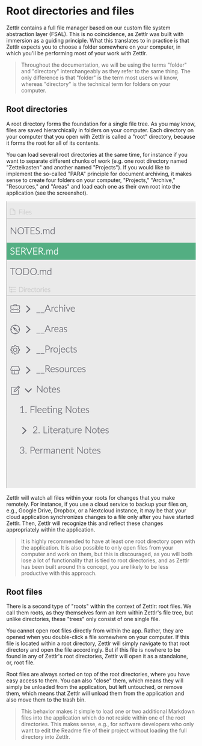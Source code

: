 # Root directories and files

Zettlr contains a full file manager based on our custom file system abstraction layer (FSAL). This is no coincidence, as Zettlr was built with immersion as a guiding principle. What this translates to in practice is that Zettlr expects you to choose a folder somewhere on your computer, in which you'll be performing most of your work with Zettlr.

> Throughout the documentation, we will be using the terms "folder" and "directory" interchangeably as they refer to the same thing. The only difference is that "folder" is the term most users will know, whereas "directory" is the technical term for folders on your computer.

## Root directories

A root directory forms the foundation for a single file tree. As you may know, files are saved hierarchically in folders on your computer. Each directory on your computer that you open with Zettlr is called a "root" directory, because it forms the root for all of its contents.

You can load several root directories at the same time, for instance if you want to separate different chunks of work (e.g. one root directory named "Zettelkasten" and another named "Projects"). If you would like to implement the so-called "PARA" principle for document archiving, it makes sense to create four folders on your computer, "Projects," "Archive," "Resources," and "Areas" and load each one as their own root into the application (see the screenshot).

![A screenshot of an application with multiple root directories and files, with the last directory opened](../img/file_tree_roots.png)

Zettlr will watch all files within your roots for changes that you make remotely. For instance, if you use a cloud service to backup your files on, e.g., Google Drive, Dropbox, or a Nextcloud instance, it may be that your cloud application synchronizes changes to a file only after you have started Zettlr. Then, Zettlr will recognize this and reflect these changes appropriately within the application.

> It is highly recommended to have at least one root directory open with the application. It is also possible to only open files from your computer and work on them, but this is discouraged, as you will both lose a lot of functionality that is tied to root directories, and as Zettlr has been built around this concept, you are likely to be less productive with this approach.

## Root files

There is a second type of "roots" within the context of Zettlr: root files. We call them roots, as they themselves form an item within Zettlr's file tree, but unlike directories, these "trees" only consist of one single file.

You cannot open root files directly from within the app. Rather, they are opened when you double-click a file somewhere on your computer. If this file is located within a root directory, Zettlr will simply navigate to that root directory and open the file accordingly. But if this file is nowhere to be found in any of Zettlr's root directories, Zettlr will open it as a standalone, or, root file.

Root files are always sorted on top of the root directories, where you have easy access to them. You can also "close" them, which means they will simply be unloaded from the application, but left untouched, or remove them, which means that Zettlr will unload them from the application and also move them to the trash bin.

> This behavior makes it simple to load one or two additional Markdown files into the application which do not reside within one of the root directories. This makes sense, e.g., for software developers who only want to edit the Readme file of their project without loading the full directory into Zettlr.

